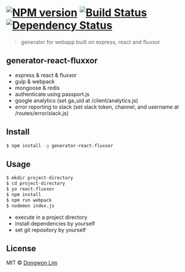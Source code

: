 #  [![NPM version][npm-image]][npm-url] [![Build Status][travis-image]][travis-url] [![Dependency Status][daviddm-image]][daviddm-url]

> generator for webapp built on express, react and fluxxor


## generator-react-fluxxor

- express & react & fluxxor
- gulp & webpack
- mongoose & redis
- authenticate using passport.js
- google analytics (set ga_uid at /client/analytics.js)
- error reporting to slack (set slack token, channel, and username at /routes/error/slack.js)


## Install

```sh
$ npm install -g generator-react-fluxxor
```


## Usage

```sh
$ mkdir project-directory
$ cd project-directory
$ yo react-fluxxor
$ npm install
$ npm run webpack
$ nodemon index.js
```

- execute in a project directory
- install dependencies by yourself
- set git repository by yourself


## License

MIT © [Dongwon Lim](./LICENSE)

[npm-image]: https://badge.fury.io/js/generator-react-fluxxor.svg
[npm-url]: https://npmjs.org/package/generator-react-fluxxor
[travis-image]: https://travis-ci.org/idw111/generator-react-fluxxor.svg?branch=master
[travis-url]: https://travis-ci.org/idw111/generator-react-fluxxor
[daviddm-image]: https://david-dm.org/idw111/generator-react-fluxxor.svg?theme=shields.io
[daviddm-url]: https://david-dm.org/idw111/generator-react-fluxxor
